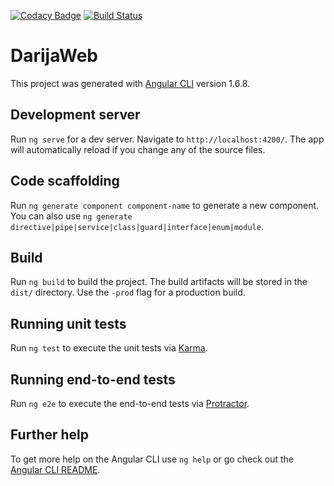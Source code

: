 [![Codacy Badge](https://api.codacy.com/project/badge/Grade/cb723e5273bc46cab94a3a6176631d0d)](https://app.codacy.com/app/ibenjelloun/darija-web?utm_source=github.com&utm_medium=referral&utm_content=ibenjelloun/darija-web&utm_campaign=badger)
[![Build Status](https://travis-ci.org/ibenjelloun/darija-web.svg?branch=master)](https://travis-ci.org/ibenjelloun/darija-web)

# DarijaWeb

This project was generated with [Angular CLI](https://github.com/angular/angular-cli) version 1.6.8.

## Development server

Run `ng serve` for a dev server. Navigate to `http://localhost:4200/`. The app will automatically reload if you change any of the source files.

## Code scaffolding

Run `ng generate component component-name` to generate a new component. You can also use `ng generate directive|pipe|service|class|guard|interface|enum|module`.

## Build

Run `ng build` to build the project. The build artifacts will be stored in the `dist/` directory. Use the `-prod` flag for a production build.

## Running unit tests

Run `ng test` to execute the unit tests via [Karma](https://karma-runner.github.io).

## Running end-to-end tests

Run `ng e2e` to execute the end-to-end tests via [Protractor](http://www.protractortest.org/).

## Further help

To get more help on the Angular CLI use `ng help` or go check out the [Angular CLI README](https://github.com/angular/angular-cli/blob/master/README.md).
